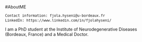 #AboutME

<pre><small>Contact information: fjola.hyseni@u-bordeaux.fr 
LinkedIn: https://www.linkedin.com/in/fjolahyseni/ </small> </pre> 

I am a PhD student at the Institute of Neurodegenerative Diseases (Bordeaux, France) and a Medical Doctor.
<!--
**fjolah/fjolah** is a ✨ _special_ ✨ repository because its `README.md` (this file) appears on your GitHub profile.

Here are some ideas to get you started:

- 🔭 I’m currently working on ...
- 🌱 I’m currently learning ...
- 👯 I’m looking to collaborate on ...
- 🤔 I’m looking for help with ...
- 💬 Ask me about ...
- 📫 How to reach me: ...
- 😄 Pronouns: ...
- ⚡ Fun fact: ...
-->
